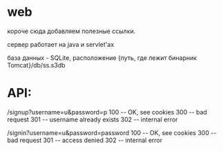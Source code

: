 web
===

короче сюда добавляем полезные ссылки.

сервер работает на java и servlet'ах

база данных - SQLite, расположение
{путь, где лежит бинарник Tomcat}/db/ss.s3db

API:
===
/signup?username=u&password=p
	100 -- OK, see cookies
	300 -- bad request
	301 -- username already exists
	302 -- internal error
	
/signin?username=u&password=password
	100 -- OK, see cookies
	300 -- bad request
	301 -- access denied
	302 -- internal error